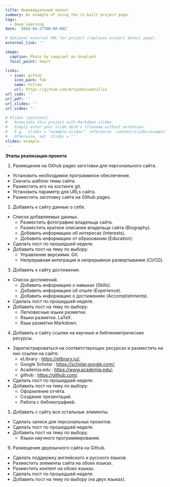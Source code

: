 ```yaml
---
title: Индивидуальный проект
summary: An example of using the in-built project page.
tags:
  - Deep Learning
date: '2016-04-27T00:00:00Z'

# Optional external URL for project (replaces project detail page).
external_link: ''

image:
  caption: Photo by rawpixel on Unsplash
  focal_point: Smart

links:
  - icon: github
    icon_pack: fab
    name: Follow
    url: https://github.com/ArtyomGismatullin
url_code: ''
url_pdf: ''
url_slides: ''
url_video: ''

# Slides (optional).
#   Associate this project with Markdown slides.
#   Simply enter your slide deck's filename without extension.
#   E.g. `slides = "example-slides"` references `content/slides/example-slides.md`.
#   Otherwise, set `slides = ""`.
slides: example
---
```


**Этапы реализации проекта**

1. Размещение на Github pages заготовки для персонального сайта.

 - Установить необходимое программное обеспечение.
 - Скачать шаблон темы сайта.
 - Разместить его на хостинге git.
 - Установить параметр для URLs сайта.
 - Разместить заготовку сайта на Github pages.

2. Добавить к сайту данные о себе.
 - Список добавляемых данных.
   - Разместить фотографию владельца сайта.
   - Разместить краткое описание владельца сайта (Biography).
   - Добавить информацию об интересах (Interests).
   - Добавить информацию от образовании (Education).
 - Сделать пост по прошедшей неделе.
 - Добавить пост на тему по выбору:
   -  Управление версиями. Git.
   -  Непрерывная интеграция и непрерывное развертывание (CI/CD).

3. Добавить к сайту достижения.
 - Список достижений.
   - Добавить информацию о навыках (Skills).
   - Добавить информацию об опыте (Experience).
   - Добавить информацию о достижениях (Accomplishments).
 - Сделать пост по прошедшей неделе.
 - Добавить пост на тему по выбору:
   - Легковесные языки разметки.
   - Языки разметки. LaTeX.
   - Язык разметки Markdown.

4. Добавить к сайту ссылки на научные и библиометрические ресурсы.
 - Зарегистрироваться на соответствующих ресурсах и разместить на них ссылки на сайте:
   - eLibrary : https://elibrary.ru/;
   - Google Scholar : https://scholar.google.com/;
   - Academia.edu : https://www.academia.edu/;
   - github : https://github.com/.
 - Сделать пост по прошедшей неделе.
 - Добавить пост на тему по выбору:
   - Оформление отчёта.
   - Создание презентаций.
   - Работа с библиографией.

5. Добавить с сайту все остальные элементы.
 - Сделать записи для персональных проектов.
 - Сделать пост по прошедшей неделе.
 - Добавить пост на тему по выбору.
   - Языки научного программирования.

6. Размещение двуязычного сайта на Github.
 - Сделать поддержку английского и русского языков.
 - Разместить элементы сайта на обоих языках.
 - Разместить контент на обоих языках.
 - Сделать пост по прошедшей неделе.
 - Добавить пост на тему по выбору (на двух языках).

